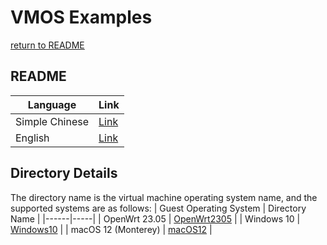# VMOS Examples
   [return to README](https://gitlab.com/david921518/qkd-app/blob/gitlab/README.en.md)

## README
| Language | Link |
|----------|------|
| Simple Chinese | [Link](https://gitlab.com/david921518/qkd-app/blob/gitlab/doc/vmos-examples/README.md) |
| English | [Link](https://gitlab.com/david921518/qkd-app/blob/gitlab/doc/vmos-examples/README.en.md) |

## Directory Details
 The directory name is the virtual machine operating system name, and the supported systems are as follows:
| Guest Operating System | Directory Name |
|------|-----|
| OpenWrt 23.05 | [OpenWrt2305](https://gitlab.com/david921518/qkd-app/blob/gitlab/doc/vmos-examples/OpenWrt2305/README.en.md) |
| Windows 10 | [Windows10](https://gitlab.com/david921518/qkd-app/blob/gitlab/doc/vmos-examples/Windows10/README.en.md) |
| macOS 12 (Monterey) | [macOS12](https://gitlab.com/david921518/qkd-app/blob/gitlab/doc/vmos-examples/macOS12/README.en.md) |

